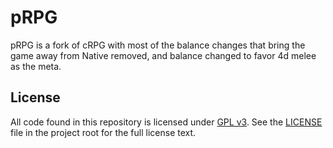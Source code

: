 # pRPG

pRPG is a fork of cRPG with most of the balance changes that bring the game away from Native removed, and balance changed to favor 4d melee as the meta.

## License

All code found in this repository is licensed under [GPL v3](https://opensource.org/licenses/GPL-3.0). See the
[LICENSE](https://github.com/verdie-g/crpg/blob/master/LICENSE) file in the project root for the full license text.

